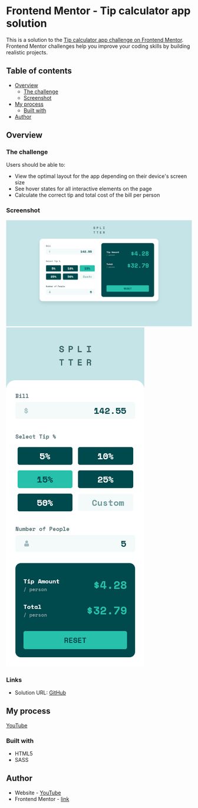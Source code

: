 # Frontend Mentor - Tip calculator app solution

This is a solution to the [Tip calculator app challenge on Frontend Mentor](https://www.frontendmentor.io/challenges/tip-calculator-app-ugJNGbJUX). Frontend Mentor challenges help you improve your coding skills by building realistic projects.

## Table of contents

- [Overview](#overview)
  - [The challenge](#the-challenge)
  - [Screenshot](#screenshot)
- [My process](#my-process)
  - [Built with](#built-with)
- [Author](#author)

## Overview

### The challenge

Users should be able to:

- View the optimal layout for the app depending on their device's screen size
- See hover states for all interactive elements on the page
- Calculate the correct tip and total cost of the bill per person

### Screenshot

![desktop](./desktop.png)
![mobile](./mobile.png)

### Links

- Solution URL: [GitHub](https://github.com/sergii-moroz/tip-calculator-app)

## My process

[YouTube]()

### Built with

- HTML5
- SASS

## Author

- Website - [YouTube]()
- Frontend Mentor - [link](https://www.frontendmentor.io/profile/sergii-moroz)
